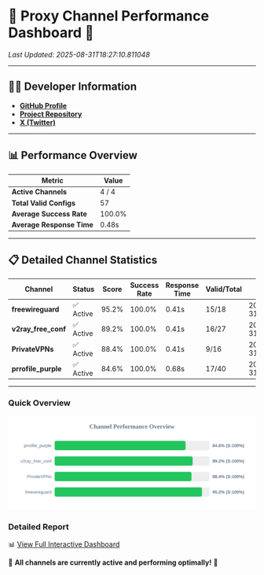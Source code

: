 # 🌟 Proxy Channel Performance Dashboard 🌟

_Last Updated: 2025-08-31T18:27:10.811048_

---

## 👩‍💻 Developer Information

- **[GitHub Profile](https://github.com/4n0nymou3)**  
- **[Project Repository](https://github.com/4n0nymou3/multi-proxy-config-fetcher)**  
- **[X (Twitter)](https://x.com/4n0nymou3)**  

---

## 📊 Performance Overview

| Metric                | Value       |
|-----------------------|-------------|
| **Active Channels**   | 4 / 4       |
| **Total Valid Configs** | 57          |
| **Average Success Rate** | 100.0%      |
| **Average Response Time** | 0.48s       |

---

## 📋 Detailed Channel Statistics

| Channel          | Status     | Score  | Success Rate | Response Time | Valid/Total | Last Success               |
|------------------|------------|--------|--------------|---------------|-------------|----------------------------|
| **freewireguard**  | ✅ Active  | 95.2%  | 100.0% | 0.41s         | 15/18       | 2025-08-31T18:27:10.809262 |
| **v2ray_free_conf**  | ✅ Active  | 89.2%  | 100.0% | 0.41s         | 16/27       | 2025-08-31T18:27:09.924799 |
| **PrivateVPNs**  | ✅ Active  | 88.4%  | 100.0% | 0.41s         | 9/16       | 2025-08-31T18:27:10.375018 |
| **prrofile_purple**  | ✅ Active  | 84.6%  | 100.0% | 0.68s         | 17/40       | 2025-08-31T18:27:09.420745 |

---

### Quick Overview
<div align="center">
  <a href="https://raw.githubusercontent.com/nullluser/NullRepo/refs/heads/main/assets/channel_stats_chart.svg">
    <img src="https://raw.githubusercontent.com/nullluser/NullRepo/refs/heads/main/assets/channel_stats_chart.svg" alt="Source Performance Statistics" width="800">
  </a>
</div>

### Detailed Report
📊 [View Full Interactive Dashboard](https://htmlpreview.github.io/?https://github.com/nullluser/NullRepo/blob/main/assets/performance_report.html)

🎉 **All channels are currently active and performing optimally!** 🎉

